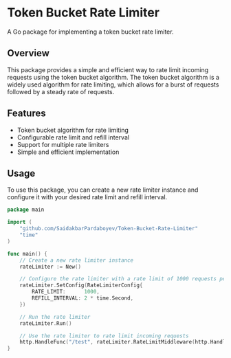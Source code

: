 # Token Bucket Rate Limiter

A Go package for implementing a token bucket rate limiter.

## Overview

This package provides a simple and efficient way to rate limit incoming requests using the token bucket algorithm. The token bucket algorithm is a widely used algorithm for rate limiting, which allows for a burst of requests followed by a steady rate of requests.

## Features

* Token bucket algorithm for rate limiting
* Configurable rate limit and refill interval
* Support for multiple rate limiters
* Simple and efficient implementation

## Usage

To use this package, you can create a new rate limiter instance and configure it with your desired rate limit and refill interval.

```go
package main

import (
    "github.com/SaidakbarPardaboyev/Token-Bucket-Rate-Limiter"
    "time"
)

func main() {
    // Create a new rate limiter instance
    rateLimiter := New()

    // Configure the rate limiter with a rate limit of 1000 requests per 2 seconds
    rateLimiter.SetConfig(RateLimiterConfig{
        RATE_LIMIT:      1000,
        REFILL_INTERVAL: 2 * time.Second,
    })

    // Run the rate limiter
    rateLimiter.Run()

    // Use the rate limiter to rate limit incoming requests
    http.HandleFunc("/test", rateLimiter.RateLimitMiddleware(http.HandlerFunc(  TestEndpoint)))
}